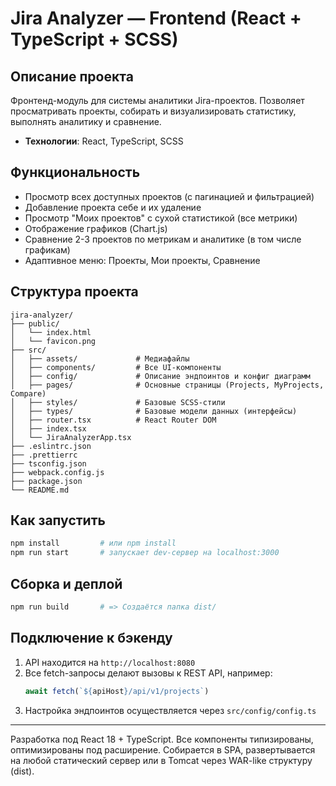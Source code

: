 # Jira Analyzer — Frontend (React + TypeScript + SCSS)

## Описание проекта
Фронтенд-модуль для системы аналитики Jira-проектов. Позволяет просматривать проекты, собирать и визуализировать статистику, выполнять аналитику и сравнение.

- **Технологии**: React, TypeScript, SCSS

## Функциональность

- Просмотр всех доступных проектов (с пагинацией и фильтрацией)
- Добавление проекта себе и их удаление
- Просмотр "Моих проектов" с сухой статистикой (все метрики)
- Отображение графиков (Chart.js)
- Сравнение 2-3 проектов по метрикам и аналитике (в том числе графикам)
- Адаптивное меню: Проекты, Мои проекты, Сравнение

## Структура проекта

```
jira-analyzer/
├── public/
│   └── index.html
│   └── favicon.png
├── src/
│   ├── assets/             # Медиафайлы
│   ├── components/         # Все UI-компоненты
│   ├── config/             # Описание эндпоинтов и конфиг диаграмм
│   ├── pages/              # Основные страницы (Projects, MyProjects, Compare)
│   ├── styles/             # Базовые SCSS-стили
│   ├── types/              # Базовые модели данных (интерфейсы)
│   ├── router.tsx          # React Router DOM
│   ├── index.tsx
│   └── JiraAnalyzerApp.tsx
├── .eslintrc.json
├── .prettierrc
├── tsconfig.json
├── webpack.config.js
├── package.json
└── README.md
```

## Как запустить

```bash
npm install         # или npm install
npm run start       # запускает dev-сервер на localhost:3000
```

## Сборка и деплой

```bash
npm run build       # => Создаётся папка dist/
```

## Подключение к бэкенду

1. API находится на `http://localhost:8080`
2. Все fetch-запросы делают вызовы к REST API, например:
   ```ts
   await fetch(`${apiHost}/api/v1/projects`)
   ```
3. Настройка эндпоинтов осуществляется через ```src/config/config.ts```

---

Разработка под React 18 + TypeScript. Все компоненты типизированы, оптимизированы под расширение. Собирается в SPA, развертывается на любой статический сервер или в Tomcat через WAR-like структуру (dist).